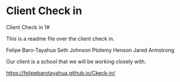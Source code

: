 # Client Check in
Client Check in 1#


This is a readme file over the client check in. 

Felipe Baro-Tayahua
Seth Johnson
Ptolemy Henson
Jared Armstrong

Our client is a school that we will be working closely with. 

https://felipebarotayahua.github.io/Ckeck-in/
